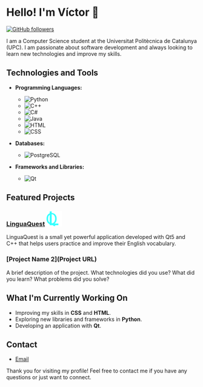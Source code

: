 # Hello! I'm Víctor 👋

[![GitHub followers](https://img.shields.io/github/followers/your-username?label=Follow&style=social)](https://github.com/inkih04)

I am a Computer Science student at the Universitat Politècnica de Catalunya (UPC). I am passionate about software development and always looking to learn new technologies and improve my skills.

## Technologies and Tools

- **Programming Languages:**
  - ![Python](https://img.shields.io/badge/-Python-3776AB?logo=python&logoColor=white&style=flat-square)
  - ![C++](https://img.shields.io/badge/-C++-00599C?logo=c%2B%2B&logoColor=white&style=flat-square)
  - ![C#](https://img.shields.io/badge/-C%23-239120?logo=c-sharp&logoColor=white&style=flat-square)
  - ![Java](https://img.shields.io/badge/-Java-007396?logo=java&logoColor=white&style=flat-square)
  - ![HTML](https://img.shields.io/badge/-HTML-E34F26?logo=html5&logoColor=white&style=flat-square)
  - ![CSS](https://img.shields.io/badge/-CSS-1572B6?logo=css3&logoColor=white&style=flat-square)
  
- **Databases:**
  - ![PostgreSQL](https://img.shields.io/badge/-PostgreSQL-336791?logo=postgresql&logoColor=white&style=flat-square)

- **Frameworks and Libraries:**
  - ![Qt](https://img.shields.io/badge/-Qt-41CD52?logo=qt&logoColor=white&style=flat-square)

## Featured Projects

### [LinguaQuest](https://github.com/inkih04/LinguaQuest) <img src="https://github.com/inkih04/LinguaQuest/blob/main/imagesREADME/logo2.png" alt="logo2" width="40" height="40" >
LinguaQuest is a small yet powerful application developed with Qt5 and C++ that helps users practice and improve their English vocabulary. 
### [Project Name 2](Project URL)
A brief description of the project. What technologies did you use? What did you learn? What problems did you solve?

## What I'm Currently Working On

- Improving my skills in **CSS** and **HTML**.
- Exploring new libraries and frameworks in **Python**.
- Developing an application with **Qt**.

## Contact

- [Email](mailto:04.diez.v@gmail.com)

Thank you for visiting my profile! Feel free to contact me if you have any questions or just want to connect.
